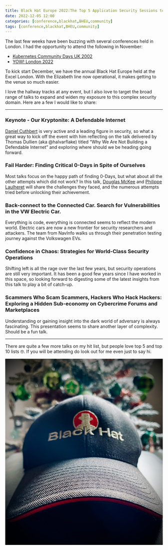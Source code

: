 ```yaml
---
title: Black Hat Europe 2022:The Top 5 Application Security Sessions to Attend
date: 2022-12-05 12:00
categories: [conference,blackhat,BHEU,community]
tags: [conference,blackhat,BHEU,community]
---
```

The last few weeks have been buzzing with several conferences held in London.  I had the opportunity to attend the following in November:
- [Kubernetes Community Days UK 2002](https://community.cncf.io/events/details/cncf-kcd-uk-presents-kubernetes-community-days-uk-2022/)
- [YOW! London 2022](https://yowlondon.com/2022/)
  
To kick start December, we have the annual Black Hat Europe held at the Excel London.  With the Elizabeth line now operational, it makes getting to the venue so much easier.

I love the hallway tracks at any event, but I also love to target the broad range of talks to expand and widen my exposure to this complex security domain. Here are a few I would like to share:

***
 
### Keynote - Our Kryptonite: A Defendable Internet

[Daniel Cuthbert](https://twitter.com/dcuthbert) is very active and a leading figure in security, so what a great way to kick off the event with him reflecting on the talk delivered by Thomas Dullien (aka @halvarflake) titled “Why We Are Not Building a Defendable Internet” and exploring where should we be heading going forward.

### Fail Harder: Finding Critical 0-Days in Spite of Ourselves
Most talks focus on the happy path of finding 0-Days, but what about all the other attempts which did not work?  In this talk, [Douglas McKee](https://twitter.com/fulmetalpackets) and [Philippe Laulheret](https://twitter.com/phLaul) will share the challenges they faced, and the numerous attempts tried before unlocking their achievement.

### Back-connect to the Connected Car. Search for Vulnerabilities in the VW Electric Car.
Everything is code, everything is connected seems to reflect the modern world.  Electric cars are now a new frontier for security researchers and attackers. The team from NavInfo walks us through their penetration testing journey against the Volkswagen EVs.

### Confidence in Chaos: Strategies for World-Class Security Operations
Shifting left is all the rage over the last few years, but security operations are still very important.  It has been a good few years since I have worked in this space, so looking forward to digesting some of the latest insights from this talk to play a bit of catch-up. 

### Scammers Who Scam Scammers, Hackers Who Hack Hackers: Exploring a Hidden Sub-economy on Cybercrime Forums and Marketplaces
Understanding or gaining insight into the dark world of adversary is always fascinating.  This presentation seems to share another layer of complexity.  Should be a fun talk.

***
There are quite a few more talks on my hit list, but people love top 5 and top 10 lists 🤓. If you will be attending do look out for me even just to say hi.

![ My wrap up of KubeCon EU 2022](/assets/BHEU2022.jpeg)